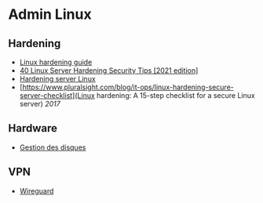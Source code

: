 # Admin Linux

## Hardening

* [Linux hardening guide](https://madaidans-insecurities.github.io/guides/linux-hardening.html)
* [40 Linux Server Hardening Security Tips [2021 edition]](https://www.cyberciti.biz/tips/linux-security.html)
* [Hardening server Linux](https://k-lfa.info/hardening-linux-tips/)
* [https://www.pluralsight.com/blog/it-ops/linux-hardening-secure-server-checklist](Linux hardening: A 15-step checklist for a secure Linux server) *2017*

## Hardware

* [Gestion des disques](harddrive.md)


## VPN

* [Wireguard](wireguard.md)
